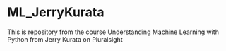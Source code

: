 # ML_JerryKurata
This is repository from the course Understanding Machine Learning with Python from Jerry Kurata on Pluralsight
